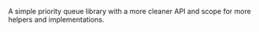 A simple priority queue library with a more cleaner API and scope for more helpers and implementations.
